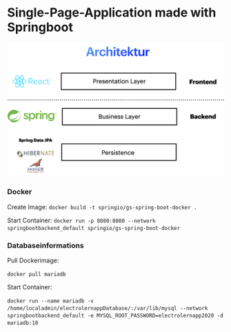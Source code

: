 # Single-Page-Application made with Springboot
![Layeroverview](layers.png)


### Docker
Create Image:
`docker build -t springio/gs-spring-boot-docker .`

Start Container:
`docker run -p 8080:8080 --network springbootbackend_default springio/gs-spring-boot-docker`

### Databaseinformations

Pull Dockerimage: 

`docker pull mariadb`

Start Container: 

`docker run --name mariadb -v /home/localadmin/electrolernappDatabase/:/var/lib/mysql --network springbootbackend_default -e MYSQL_ROOT_PASSWORD=electrolernapp2020 -d mariadb:10`
